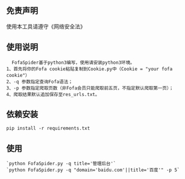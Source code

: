 ## 免责声明
使用本工具请遵守《网络安全法》

## 使用说明
```
  FofaSpider基于python3编写，使用请安装python3环境。
1、首先将你的Fofa cookie粘贴复制到Cookie.py中（Cookie = "your fofa cookie"）
2、-q 参数指定查询Fofa语法；
3、-p 参数指定爬取页数（非Fofa会员只能爬取前五页，不指定默认爬取第一页）；
4、爬取结果默认追加保存至res_urls.txt。
```

## 依赖安装
`pip install -r requirements.txt`

## 使用
```
`python FofaSpider.py -q title='管理后台'`
`python FofaSpider.py -q "domain='baidu.com'||title='百度'" -p 5`
```
